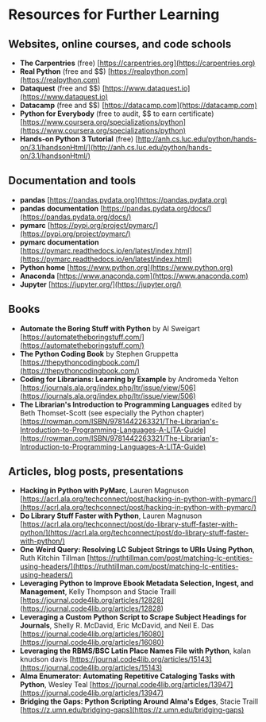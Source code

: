 # Resources for Further Learning

## Websites, online courses, and code schools

- **The Carpentries** (free) [https://carpentries.org](https://carpentries.org)
- **Real Python** (free and $$) [https://realpython.com](https://realpython.com)
- **Dataquest** (free and $$) [https://www.dataquest.io](https://www.dataquest.io)
- **Datacamp** (free and $$) [https://datacamp.com](https://datacamp.com)
- **Python for Everybody** (free to audit, $$ to earn certificate) [https://www.coursera.org/specializations/python](https://www.coursera.org/specializations/python)
- **Hands-on Python 3 Tutorial** (free) [http://anh.cs.luc.edu/python/hands-on/3.1/handsonHtml/](http://anh.cs.luc.edu/python/hands-on/3.1/handsonHtml/)

## Documentation and tools

- **pandas** [https://pandas.pydata.org](https://pandas.pydata.org)
- **pandas documentation** [https://pandas.pydata.org/docs/](https://pandas.pydata.org/docs/)
- **pymarc** [https://pypi.org/project/pymarc/](https://pypi.org/project/pymarc/)
- **pymarc documentation** [https://pymarc.readthedocs.io/en/latest/index.html](https://pymarc.readthedocs.io/en/latest/index.html)
- **Python home** [https://www.python.org](https://www.python.org)
- **Anaconda** [https://www.anaconda.com](https://www.anaconda.com)
- **Jupyter** [https://jupyter.org/](https://jupyter.org/)

## Books

- **Automate the Boring Stuff with Python** by Al Sweigart [https://automatetheboringstuff.com/](https://automatetheboringstuff.com/)
- **The Python Coding Book** by Stephen Gruppetta [https://thepythoncodingbook.com/](https://thepythoncodingbook.com/)
- **Coding for Librarians: Learning by Example** by Andromeda Yelton [https://journals.ala.org/index.php/ltr/issue/view/506](https://journals.ala.org/index.php/ltr/issue/view/506)
- **The Librarian's Introduction to Programming Languages** edited by Beth Thomset-Scott (see especially the Python chapter) [https://rowman.com/ISBN/9781442263321/The-Librarian's-Introduction-to-Programming-Languages-A-LITA-Guide](https://rowman.com/ISBN/9781442263321/The-Librarian's-Introduction-to-Programming-Languages-A-LITA-Guide)

## Articles, blog posts, presentations

- **Hacking in Python with PyMarc**, Lauren Magnuson [https://acrl.ala.org/techconnect/post/hacking-in-python-with-pymarc/](https://acrl.ala.org/techconnect/post/hacking-in-python-with-pymarc/)
- **Do Library Stuff Faster with Python**, Lauren Magnuson [https://acrl.ala.org/techconnect/post/do-library-stuff-faster-with-python/](https://acrl.ala.org/techconnect/post/do-library-stuff-faster-with-python/)
- **One Weird Query: Resolving LC Subject Strings to URIs Using Python**, Ruth Kitchin Tillman [https://ruthtillman.com/post/matching-lc-entities-using-headers/](https://ruthtillman.com/post/matching-lc-entities-using-headers/)
- **Leveraging Python to Improve Ebook Metadata Selection, Ingest, and Management**, Kelly Thompson and Stacie Traill [https://journal.code4lib.org/articles/12828] (https://journal.code4lib.org/articles/12828)
- **Leveraging a Custom Python Script to Scrape Subject Headings for Journals**, Shelly R. McDavid, Eric McDavid, and Neil E. Das [https://journal.code4lib.org/articles/16080](https://journal.code4lib.org/articles/16080)
- **Leveraging the RBMS/BSC Latin Place Names File with Python**, kalan knudson davis [https://journal.code4lib.org/articles/15143](https://journal.code4lib.org/articles/15143)
- **Alma Enumerator: Automating Repetitive Cataloging Tasks with Python**, Wesley Teal [https://journal.code4lib.org/articles/13947](https://journal.code4lib.org/articles/13947)
- **Bridging the Gaps: Python Scripting Around Alma's Edges**, Stacie Traill [https://z.umn.edu/bridging-gaps](https://z.umn.edu/bridging-gaps)
